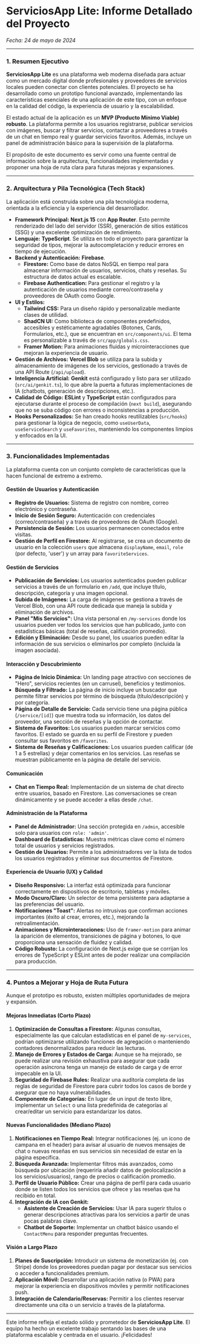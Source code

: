  # ServiciosApp Lite: Informe Detallado del Proyecto

_Fecha: 24 de mayo de 2024_

---

### **1. Resumen Ejecutivo**

**ServiciosApp Lite** es una plataforma web moderna diseñada para actuar como un mercado digital donde profesionales y proveedores de servicios locales pueden conectar con clientes potenciales. El proyecto se ha desarrollado como un prototipo funcional avanzado, implementando las características esenciales de una aplicación de este tipo, con un enfoque en la calidad del código, la experiencia de usuario y la escalabilidad.

El estado actual de la aplicación es un **MVP (Producto Mínimo Viable) robusto**. La plataforma permite a los usuarios registrarse, publicar servicios con imágenes, buscar y filtrar servicios, contactar a proveedores a través de un chat en tiempo real y guardar servicios favoritos. Además, incluye un panel de administración básico para la supervisión de la plataforma.

El propósito de este documento es servir como una fuente central de información sobre la arquitectura, funcionalidades implementadas y proponer una hoja de ruta clara para futuras mejoras y expansiones.

---

### **2. Arquitectura y Pila Tecnológica (Tech Stack)**

La aplicación está construida sobre una pila tecnológica moderna, orientada a la eficiencia y la experiencia del desarrollador.

*   **Framework Principal:** **Next.js 15** con **App Router**. Esto permite renderizado del lado del servidor (SSR), generación de sitios estáticos (SSG) y una excelente optimización de rendimiento.
*   **Lenguaje:** **TypeScript**. Se utiliza en todo el proyecto para garantizar la seguridad de tipos, mejorar la autocompletación y reducir errores en tiempo de ejecución.
*   **Backend y Autenticación:** **Firebase**.
    *   **Firestore:** Como base de datos NoSQL en tiempo real para almacenar información de usuarios, servicios, chats y reseñas. Su estructura de datos actual es escalable.
    *   **Firebase Authentication:** Para gestionar el registro y la autenticación de usuarios mediante correo/contraseña y proveedores de OAuth como Google.
*   **UI y Estilos:**
    *   **Tailwind CSS:** Para un diseño rápido y personalizable mediante clases de utilidad.
    *   **ShadCN UI:** Como biblioteca de componentes predefinidos, accesibles y estéticamente agradables (Botones, Cards, Formularios, etc.), que se encuentran en `src/components/ui`. El tema es personalizable a través de `src/app/globals.css`.
    *   **Framer Motion:** Para animaciones fluidas y microinteracciones que mejoran la experiencia de usuario.
*   **Gestión de Archivos:** **Vercel Blob** se utiliza para la subida y almacenamiento de imágenes de los servicios, gestionado a través de una API Route (`/api/upload`).
*   **Inteligencia Artificial:** **Genkit** está configurado y listo para ser utilizado (`src/ai/genkit.ts`), lo que abre la puerta a futuras implementaciones de IA (chatbots, generación de descripciones, etc.).
*   **Calidad de Código:** **ESLint** y **TypeScript** están configurados para ejecutarse durante el proceso de compilación (`next build`), asegurando que no se suba código con errores o inconsistencias a producción.
*   **Hooks Personalizados:** Se han creado hooks reutilizables (`src/hooks`) para gestionar la lógica de negocio, como `useUserData`, `useServiceSearch` y `useFavorites`, manteniendo los componentes limpios y enfocados en la UI.

---

### **3. Funcionalidades Implementadas**

La plataforma cuenta con un conjunto completo de características que la hacen funcional de extremo a extremo.

#### **Gestión de Usuarios y Autenticación**
*   **Registro de Usuarios:** Sistema de registro con nombre, correo electrónico y contraseña.
*   **Inicio de Sesión Seguro:** Autenticación con credenciales (correo/contraseña) y a través de proveedores de OAuth (Google).
*   **Persistencia de Sesión:** Los usuarios permanecen conectados entre visitas.
*   **Gestión de Perfil en Firestore:** Al registrarse, se crea un documento de usuario en la colección `users` que almacena `displayName`, `email`, `role` (por defecto, 'user') y un array para `favoriteServices`.

#### **Gestión de Servicios**
*   **Publicación de Servicios:** Los usuarios autenticados pueden publicar servicios a través de un formulario en `/add`, que incluye título, descripción, categoría y una imagen opcional.
*   **Subida de Imágenes:** La carga de imágenes se gestiona a través de Vercel Blob, con una API route dedicada que maneja la subida y eliminación de archivos.
*   **Panel "Mis Servicios":** Una vista personal en `/my-services` donde los usuarios pueden ver todos los servicios que han publicado, junto con estadísticas básicas (total de reseñas, calificación promedio).
*   **Edición y Eliminación:** Desde su panel, los usuarios pueden editar la información de sus servicios o eliminarlos por completo (incluida la imagen asociada).

#### **Interacción y Descubrimiento**
*   **Página de Inicio Dinámica:** Un landing page atractivo con secciones de "Hero", servicios recientes (en un carrusel), beneficios y testimonios.
*   **Búsqueda y Filtrado:** La página de inicio incluye un buscador que permite filtrar servicios por término de búsqueda (título/descripción) y por categoría.
*   **Página de Detalle de Servicio:** Cada servicio tiene una página pública (`/service/[id]`) que muestra toda su información, los datos del proveedor, una sección de reseñas y la opción de contactar.
*   **Sistema de Favoritos:** Los usuarios pueden marcar servicios como favoritos. El estado se guarda en su perfil de Firestore y pueden consultar sus favoritos en `/favorites`.
*   **Sistema de Reseñas y Calificaciones:** Los usuarios pueden calificar (de 1 a 5 estrellas) y dejar comentarios en los servicios. Las reseñas se muestran públicamente en la página de detalle del servicio.

#### **Comunicación**
*   **Chat en Tiempo Real:** Implementación de un sistema de chat directo entre usuarios, basado en Firestore. Las conversaciones se crean dinámicamente y se puede acceder a ellas desde `/chat`.

#### **Administración de la Plataforma**
*   **Panel de Administrador:** Una sección protegida en `/admin`, accesible solo para usuarios con `role: 'admin'`.
*   **Dashboard de Estadísticas:** Muestra métricas clave como el número total de usuarios y servicios registrados.
*   **Gestión de Usuarios:** Permite a los administradores ver la lista de todos los usuarios registrados y eliminar sus documentos de Firestore.

#### **Experiencia de Usuario (UX) y Calidad**
*   **Diseño Responsivo:** La interfaz está optimizada para funcionar correctamente en dispositivos de escritorio, tabletas y móviles.
*   **Modo Oscuro/Claro:** Un selector de tema persistente para adaptarse a las preferencias del usuario.
*   **Notificaciones "Toast":** Alertas no intrusivas que confirman acciones importantes (éxito al crear, errores, etc.), mejorando la retroalimentación.
*   **Animaciones y Microinteracciones:** Uso de `framer-motion` para animar la aparición de elementos, transiciones de página y botones, lo que proporciona una sensación de fluidez y calidad.
*   **Código Robusto:** La configuración de Next.js exige que se corrijan los errores de TypeScript y ESLint antes de poder realizar una compilación para producción.

---

### **4. Puntos a Mejorar y Hoja de Ruta Futura**

Aunque el prototipo es robusto, existen múltiples oportunidades de mejora y expansión.

#### **Mejoras Inmediatas (Corto Plazo)**
1.  **Optimización de Consultas a Firestore:** Algunas consultas, especialmente las que calculan estadísticas en el panel de `my-services`, podrían optimizarse utilizando funciones de agregación o manteniendo contadores denormalizados para reducir las lecturas.
2.  **Manejo de Errores y Estados de Carga:** Aunque se ha mejorado, se puede realizar una revisión exhaustiva para asegurar que cada operación asíncrona tenga un manejo de estado de carga y de error impecable en la UI.
3.  **Seguridad de Firebase Rules:** Realizar una auditoría completa de las reglas de seguridad de Firestore para cubrir todos los casos de borde y asegurar que no haya vulnerabilidades.
4.  **Componente de Categorías:** En lugar de un input de texto libre, implementar un `Select` o una lista predefinida de categorías al crear/editar un servicio para estandarizar los datos.

#### **Nuevas Funcionalidades (Mediano Plazo)**
1.  **Notificaciones en Tiempo Real:** Integrar notificaciones (ej. un icono de campana en el header) para avisar al usuario de nuevos mensajes de chat o nuevas reseñas en sus servicios sin necesidad de estar en la página específica.
2.  **Búsqueda Avanzada:** Implementar filtros más avanzados, como búsqueda por ubicación (requeriría añadir datos de geolocalización a los servicios/usuarios), rango de precios o calificación promedio.
3.  **Perfil de Usuario Público:** Crear una página de perfil para cada usuario donde se listen todos los servicios que ofrece y las reseñas que ha recibido en total.
4.  **Integración de IA con Genkit:**
    *   **Asistente de Creación de Servicios:** Usar IA para sugerir títulos o generar descripciones atractivas para los servicios a partir de unas pocas palabras clave.
    *   **Chatbot de Soporte:** Implementar un chatbot básico usando el `ContactMenu` para responder preguntas frecuentes.

#### **Visión a Largo Plazo**
1.  **Planes de Suscripción:** Introducir un sistema de monetización (ej. con Stripe) donde los proveedores puedan pagar por destacar sus servicios o acceder a funcionalidades premium.
2.  **Aplicación Móvil:** Desarrollar una aplicación nativa (o PWA) para mejorar la experiencia en dispositivos móviles y permitir notificaciones push.
3.  **Integración de Calendario/Reservas:** Permitir a los clientes reservar directamente una cita o un servicio a través de la plataforma.

---

Este informe refleja el estado sólido y prometedor de **ServiciosApp Lite**. El equipo ha hecho un excelente trabajo sentando las bases de una plataforma escalable y centrada en el usuario. ¡Felicidades!
